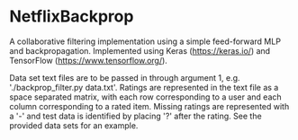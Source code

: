 # NetflixBackprop

A collaborative filtering implementation using a simple feed-forward MLP and backpropagation.
Implemented using Keras (https://keras.io/) and TensorFlow (https://www.tensorflow.org/).

Data set text files are to be passed in through argument 1, e.g. './backprop_filter.py data.txt'.
Ratings are represented in the text file as a space separated matrix, with each row corresponding to a user and each column corresponding to a rated item.
Missing ratings are represented with a '-' and test data is identified by placing '?' after the rating.
See the provided data sets for an example.
